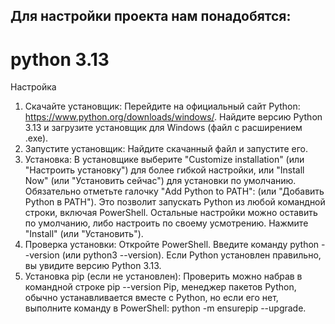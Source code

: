 ## Для настройки проекта нам понадобятся: 

# python 3.13
Настройка
1. Скачайте установщик:
Перейдите на официальный сайт Python: https://www.python.org/downloads/windows/. 
Найдите версию Python 3.13 и загрузите установщик для Windows (файл с расширением .exe). 
2. Запустите установщик:
Найдите скачанный файл и запустите его. 
3. Установка:
В установщике выберите "Customize installation" (или "Настроить установку") для более гибкой настройки, или "Install Now" (или "Установить сейчас") для установки по умолчанию. 
Обязательно отметьте галочку "Add Python to PATH": (или "Добавить Python в PATH"). Это позволит запускать Python из любой командной строки, включая PowerShell. 
Остальные настройки можно оставить по умолчанию, либо настроить по своему усмотрению. 
Нажмите "Install" (или "Установить"). 
4. Проверка установки:
Откройте PowerShell. 
Введите команду python --version (или python3 --version). 
Если Python установлен правильно, вы увидите версию Python 3.13. 
5. Установка pip (если не установлен):
Проверить можно набрав в командной строке pip --version
Pip, менеджер пакетов Python, обычно устанавливается вместе с Python, но если его нет, выполните команду в PowerShell: python -m ensurepip --upgrade.

